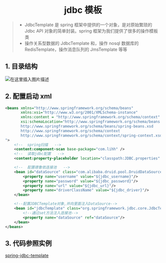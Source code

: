 <h1 align = "center">jdbc 模板</h1>

> - JdbcTemplate 是 spring 框架中提供的一个对象，是对原始繁琐的 Jdbc API 对象的简单封装。spring 框架为我们提供了很多的操作模板类
> - 操作关系型数据的 JdbcTemplate 和，操作 nosql 数据库的 RedisTemplate，操作消息队列的 JmsTemplate 等等

## 1. 目录结构

![在这里插入图片描述](https://img-blog.csdnimg.cn/8c9e4b5a75bc4bc2b6583e0ed81bc3df.png)

## 2. 配置启动 xml

```xml
<beans xmlns="http://www.springframework.org/schema/beans"
       xmlns:xsi="http://www.w3.org/2001/XMLSchema-instance"
       xmlns:content = "http://www.springframework.org/schema/context"
       xsi:schemaLocation="http://www.springframework.org/schema/beans
       http://www.springframework.org/schema/beans/spring-beans.xsd
       http://www.springframework.org/schema/context
       http://www.springframework.org/schema/context/spring-context.xsd
">
    <!--  spring扫描   -->
    <content:component-scan base-package="com.lihh" />
    <!--  读取jdbc配置   -->
    <content:property-placeholder location="classpath:JDBC.properties" />

    <!--  配置德鲁依连接池   -->
    <bean id="dataSource" class="com.alibaba.druid.pool.DruidDataSource">
        <property name="username" value="${jdbc_username}"/>
        <property name="password" value="${jdbc_password}"/>
        <property name="url" value="${jdbc_url}"/>
        <property name="driverClassName" value="${jdbc_driver}"/>
    </bean>

    <!--配置JDBCTemplate对象,并向里面注入DataSource-->
    <bean id="jdbcTemplate" class="org.springframework.jdbc.core.JdbcTemplate">
        <!--通过set方法注入连接池-->
        <property name="dataSource" ref="dataSource"/>
    </bean>
</beans>
```

## 3. 代码参照实例

[spring-jdbc-template](https://github.com/a572251465/Java-learn/tree/main/spring-jdbc-template01)
